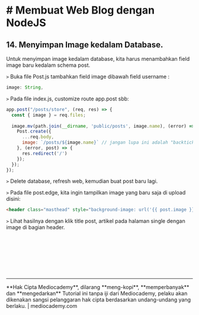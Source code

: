 # # Membuat Web Blog dengan NodeJS



## 14. Menyimpan Image kedalam Database.



Untuk menyimpan image kedalam database, kita harus menambahkan field image baru kedalam schema post.

```>``` Buka file Post.js tambahkan field image dibawah field username :

```javascript
image: String,
```

```>``` Pada file index.js, customize route app.post sbb:

```javascript
app.post("/posts/store", (req, res) => {
  const { image } = req.files;
  
  image.mv(path.join(__dirname, 'public/posts', image.name), (error) => {
    Post.create({
      ...req.body,
      image: `/posts/${image.name}` // jangan lupa ini adalah "backtick"!
    }, (error, post) => {
      res.redirect('/')
    });
  });
});
```

```>``` Delete database, refresh web, kemudian buat post baru lagi.

```>``` Pada file post.edge, kita ingin tampilkan image yang baru saja di upload disini:

```html
<header class="masthead" style="background-image: url('{{ post.image }}')"
```

```>``` Lihat hasilnya dengan klik title post, artikel pada halaman single dengan image di bagian header.





<br>

<br>

<br>

<br>

<br>

<br>

<hr>
**Hak Cipta Mediocademy**, dilarang **meng-kopi**, **memperbanyak** dan **mengedarkan** Tutorial ini tanpa iji dari Mediocademy,  pelaku akan dikenakan sangsi pelanggaran hak cipta berdasarkan undang-undang yang berlaku. | mediocademy.com

